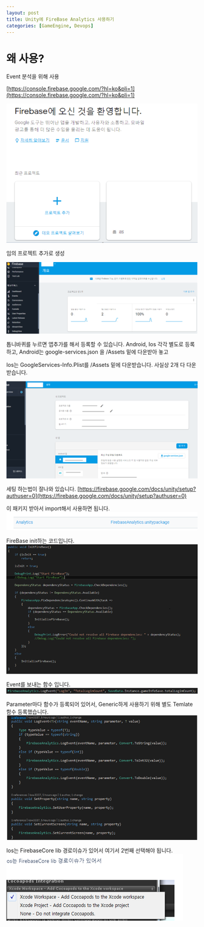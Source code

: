 ```yaml
---
layout: post
title: Unity에 FireBase Analytics 사용하기
categories: [GameEngine, Devops]
---
```


# 왜 사용?

Event 분석을 위해 사용

[https://console.firebase.google.com/?hl=ko&pli=1](https://console.firebase.google.com/?hl=ko&pli=1)

![](/assets/images/2019-10-10-Unity에%20FireBase%20넣기/2019-10-10-14-08-53.png)


임의 프로젝트 추가로 생성

![](/assets/images/2019-10-10-Unity에%20FireBase%20넣기/2019-10-10-14-09-40.png)

톱니바퀴를 누르면 앱추가를 해서 등록할 수 있습니다. Android, Ios 각각 별도로 등록하고, Android는 google-services.json 을 /Assets 밑에 다운받아 놓고

Ios는 GoogleServices-Info.Plist를 /Assets 밑에 다운받습니다. 사실상 2개 다 다운받습니다.

![](/assets/images/2019-10-10-Unity에%20FireBase%20넣기/2019-10-10-14-13-12.png)


세팅 하는법이 잘나와 있습니다.
[https://firebase.google.com/docs/unity/setup?authuser=0](https://firebase.google.com/docs/unity/setup?authuser=0)

이 패키지 받아서 import해서 사용하면 됩니다.
![](/assets/images/2019-10-10-Unity에%20FireBase%20넣기/2019-10-10-14-15-31.png)


FireBase init하는 코드입니다.
![](/assets/images/2019-10-10-Unity에%20FireBase%20넣기/2019-10-10-14-18-06.png)


Event를 보내는 함수 입니다.
![](/assets/images/2019-10-10-Unity에%20FireBase%20넣기/2019-10-10-14-18-42.png)


Parameter마다 함수가 등록되어 있어서, Generic하게 사용하기 위해 별도 Temlate 함수 등록했습니다.
![](/assets/images/2019-10-10-Unity에%20FireBase%20넣기/2019-10-10-14-19-18.png)


Ios는 FirebaseCore lib 경로이슈가 있어서 여기서 2번째 선택해야 됩니다.
![](/assets/images/2019-10-10-Unity에%20FireBase%20넣기/2019-10-10-14-19-56.png)